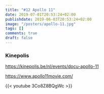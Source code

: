 ```yaml
---
title: "#12 Apollo 11"
date: 2019-07-01T20:53:24+02:00
publishdate: 2019-06-03T20:53:24+02:00
image: "/posters/apollo-11.jpg"
tags: []
comments: true
draft: false
---
```


### Kinepolis

<https://kinepolis.be/nl/events/docu-apollo-11>

<https://www.apollo11movie.com/>

{{< youtube 3Co8Z8BQgWc >}}
